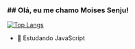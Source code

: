 ### ## Olá, eu me chamo Moises Senju!
[![Top Langs](https://github-readme-stats.vercel.app/api/top-langs/?username=moisessenjuizo&hide_progress=true)](https://github.com/moisessenjuizo/github-readme-stats)

- 🌱 Estudando JavaScript

